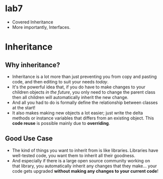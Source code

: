 lab7
===

* Covered Inheritance
* More importantly, Interfaces.

# Inheritance
## Why inheritance?
* Inheritance is a lot more than just preventing you from
copy and pasting code, and then editing to suit your needs *today*.
* It's the powerful idea that, if you do have to make changes
to your children objects *in the future*, you only need to change the
parent class then all children will automatically inherit the new change.
* And all you had to do is formally define the relationship
between classes at the start!
* It also makes making new objects a lot easier; just write the delta
methods or instance variables that differs from an existing object. This
**code reuse** is possible mainly due to **overriding**.
## Good Use Case
* The kind of things you want to inherit from is like libraries. Libraries
have well-tested code, you want them to inherit all their goodness.
* And especially if there is a large open source community working on that
library, you automatically inherit any changes that they make...
your code gets upgraded **without making any changes to your current code**!
